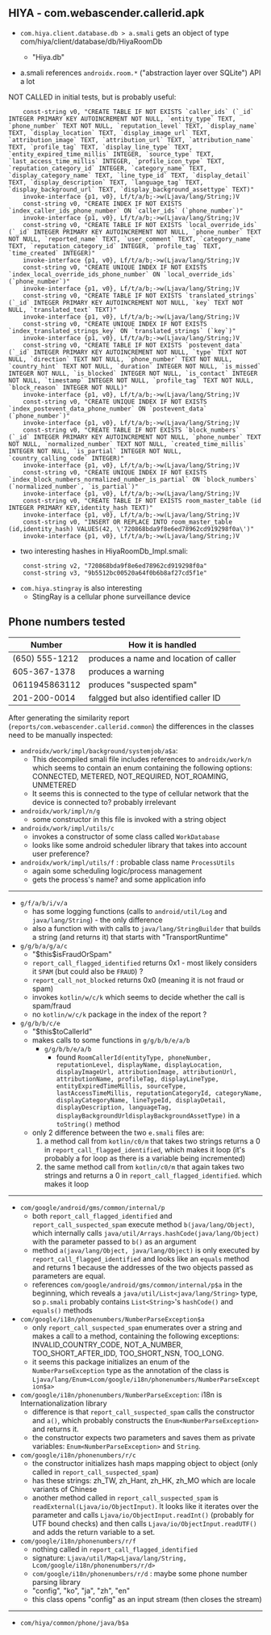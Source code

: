 ## HIYA - com.webascender.callerid.apk ##

- `com.hiya.client.database.db > a.smali` gets an object of type com/hiya/client/database/db/HiyaRoomDb
    * "Hiya.db"

- a.smali references `androidx.room.*` ("abstraction layer over SQLite") API a lot 

NOT CALLED in initial tests, but is probably useful:
```smali
    const-string v0, "CREATE TABLE IF NOT EXISTS `caller_ids` (`_id` INTEGER PRIMARY KEY AUTOINCREMENT NOT NULL, `entity_type` TEXT, `phone_number` TEXT NOT NULL, `reputation_level` TEXT, `display_name` TEXT, `display_location` TEXT, `display_image_url` TEXT, `attribution_image` TEXT, `attribution_url` TEXT, `attribution_name` TEXT, `profile_tag` TEXT, `display_line_type` TEXT, `entity_expired_time_millis` INTEGER, `source_type` TEXT, `last_access_time_millis` INTEGER, `profile_icon_type` TEXT, `reputation_category_id` INTEGER, `category_name` TEXT, `display_category_name` TEXT, `line_type_id` TEXT, `display_detail` TEXT, `display_description` TEXT, `language_tag` TEXT, `display_background_url` TEXT, `display_background_assettype` TEXT)"
	invoke-interface {p1, v0}, Lf/t/a/b;->w(Ljava/lang/String;)V
	const-string v0, "CREATE INDEX IF NOT EXISTS `index_caller_ids_phone_number` ON `caller_ids` (`phone_number`)"
	invoke-interface {p1, v0}, Lf/t/a/b;->w(Ljava/lang/String;)V
	const-string v0, "CREATE TABLE IF NOT EXISTS `local_override_ids` (`_id` INTEGER PRIMARY KEY AUTOINCREMENT NOT NULL, `phone_number` TEXT NOT NULL, `reported_name` TEXT, `user_comment` TEXT, `category_name` TEXT, `reputation_category_id` INTEGER, `profile_tag` TEXT, `time_created` INTEGER)"
	invoke-interface {p1, v0}, Lf/t/a/b;->w(Ljava/lang/String;)V
	const-string v0, "CREATE UNIQUE INDEX IF NOT EXISTS `index_local_override_ids_phone_number` ON `local_override_ids` (`phone_number`)"
	invoke-interface {p1, v0}, Lf/t/a/b;->w(Ljava/lang/String;)V
	const-string v0, "CREATE TABLE IF NOT EXISTS `translated_strings` (`_id` INTEGER PRIMARY KEY AUTOINCREMENT NOT NULL, `key` TEXT NOT NULL, `translated_text` TEXT)"
	invoke-interface {p1, v0}, Lf/t/a/b;->w(Ljava/lang/String;)V
	const-string v0, "CREATE UNIQUE INDEX IF NOT EXISTS `index_translated_strings_key` ON `translated_strings` (`key`)"
	invoke-interface {p1, v0}, Lf/t/a/b;->w(Ljava/lang/String;)V
	const-string v0, "CREATE TABLE IF NOT EXISTS `postevent_data` (`_id` INTEGER PRIMARY KEY AUTOINCREMENT NOT NULL, `type` TEXT NOT NULL, `direction` TEXT NOT NULL, `phone_number` TEXT NOT NULL, `country_hint` TEXT NOT NULL, `duration` INTEGER NOT NULL, `is_missed` INTEGER NOT NULL, `is_blocked` INTEGER NOT NULL, `is_contact` INTEGER NOT NULL, `timestamp` INTEGER NOT NULL, `profile_tag` TEXT NOT NULL, `block_reason` INTEGER NOT NULL)"
	invoke-interface {p1, v0}, Lf/t/a/b;->w(Ljava/lang/String;)V
	const-string v0, "CREATE UNIQUE INDEX IF NOT EXISTS `index_postevent_data_phone_number` ON `postevent_data` (`phone_number`)"
	invoke-interface {p1, v0}, Lf/t/a/b;->w(Ljava/lang/String;)V
	const-string v0, "CREATE TABLE IF NOT EXISTS `block_numbers` (`_id` INTEGER PRIMARY KEY AUTOINCREMENT NOT NULL, `phone_number` TEXT NOT NULL, `normalized_number` TEXT NOT NULL, `created_time_millis` INTEGER NOT NULL, `is_partial` INTEGER NOT NULL, `country_calling_code` INTEGER)"
	invoke-interface {p1, v0}, Lf/t/a/b;->w(Ljava/lang/String;)V
	const-string v0, "CREATE UNIQUE INDEX IF NOT EXISTS `index_block_numbers_normalized_number_is_partial` ON `block_numbers` (`normalized_number`, `is_partial`)"
	invoke-interface {p1, v0}, Lf/t/a/b;->w(Ljava/lang/String;)V
	const-string v0, "CREATE TABLE IF NOT EXISTS room_master_table (id INTEGER PRIMARY KEY,identity_hash TEXT)"
	invoke-interface {p1, v0}, Lf/t/a/b;->w(Ljava/lang/String;)V
	const-string v0, "INSERT OR REPLACE INTO room_master_table (id,identity_hash) VALUES(42, \'720868bda9f8e6ed78962cd919298f0a\')"
	invoke-interface {p1, v0}, Lf/t/a/b;->w(Ljava/lang/String;)V
```

- two interesting hashes in HiyaRoomDb_Impl.smali:
```smali
	const-string v2, "720868bda9f8e6ed78962cd919298f0a"
	const-string v3, "9b5512bc00520a64f0b6b8af27cd5f1e"
```

- `com.hiya.stingray` is also interesting
  - StingRay is a cellular phone surveillance device

## Phone numbers tested ##
| Number        | How it is handled        |
| ------------- | ------------------------ |
| (650) 555-1212| produces a name and location of caller |
| 605-367-1378  | produces a warning       |
| 0611945863112 | produces "suspected spam"|
| 201-200-0014  | falgged but also identified caller ID |

After generating the similarity report (`reports/com.webascender.callerid.common`) the differences in the classes need to be manually inspected:
  * `androidx/work/impl/background/systemjob/a$a`:
    * This decompiled smali file includes references to `androidx/work/n` which seems to contain an enum containing the following options: CONNECTED, METERED, NOT_REQUIRED, NOT_ROAMING, UNMETERED
    * It seems this is connected to the type of cellular network that the device is connected to? probably irrelevant
  * `androidx/work/impl/n/g`
    * some constructor in this file is invoked with a string object
  * `androidx/work/impl/utils/c`
    * invokes a constructor of some class called `WorkDatabase`
    * looks like some android scheduler library that takes into account user preference?
  * `androidx/work/impl/utils/f` : probable class name `ProcessUtils`
    * again some scheduling logic/process management
    * gets the process's name? and some application info
----
  * `g/f/a/b/i/v/a`
    * has some logging functions (calls to `android/util/Log` and `java/lang/String`) - the only difference
    * also a function with with calls to `java/lang/StringBuilder` that builds a string (and returns it) that starts with "TransportRuntime"
  * `g/g/b/a/g/a/c`
    * "\$this\$isFraudOrSpam"
    * `report_call_flagged_identified`  returns 0x1 - most likely considers it `SPAM` (but could also be `FRAUD`) ?
    * `report_call_not_blocked`			returns 0x0 (meaning it is not fraud or spam)
    * invokes `kotlin/w/c/k` which seems to decide whether the call is spam/fraud
    * no `kotlin/w/c/k` package in the index of the report ?
  * `g/g/b/b/c/e`
    * "\$this\$toCallerId"
    * makes calls to some functions in `g/g/b/b/e/a/b`
      * `g/g/b/b/e/a/b`
        * found `RoomCallerId(entityType, phoneNumber, reputationLevel, displayName, displayLocation, displayImageUrl, attributionImage, attributionUrl, attributionName, profileTag, displayLineType, entityExpiredTimeMillis, sourceType, lastAccessTimeMillis, reputationCategoryId, categoryName, displayCategoryName, lineTypeId, displayDetail, displayDescription, languageTag, displayBackgroundUrldisplayBackgroundAssetType)` in a `toString()` method
    * only 2 difference between the two `e.smali` files are:
		1. a method call from `kotlin/c0/m` that takes two strings returns a 0 in `report_call_flagged_identified`, which makes it loop (it's probably a for loop as there is a variable being incremented)
		2. the same method call from `kotlin/c0/m` that again takes two strings and returns a 0 in `report_call_flagged_identified`. which makes it loop
----
  * `com/google/android/gms/common/internal/p`
    * both `report_call_flagged_identified` and `report_call_suspected_spam` execute method `b(java/lang/Object)`, which internally calls `java/util/Arrays.hashCode(java/lang/Object)` with the parameter passed to `b()` as an argument
    * method `a(java/lang/Object, java/lang/Object)` is only executed by `report_call_flagged_identified` and looks like an `equals` method and returns 1 because the addresses of the two objects passed as parameters are equal.
    * references `com/google/android/gms/common/internal/p$a` in the beginning, which reveals a `java/util/List<java/lang/String>` type, so `p.smali` probably contains `List<String>`'s `hashCode()` and `equals()` methods
  * `com/google/i18n/phonenumbers/NumberParseException$a`
    * only `report_call_suspected_spam` enumerates over a string and makes a call to a method, containing the following exceptions: INVALID_COUNTRY_CODE, NOT_A_NUMBER, TOO_SHORT_AFTER_IDD, TOO_SHORT_NSN, TOO_LONG.
    * it seems this package initializes an enum of the `NumberParseException` type as the annotation of the class is `Ljava/lang/Enum<Lcom/google/i18n/phonenumbers/NumberParseException$a>`
  * `com/google/i18n/phonenumbers/NumberParseException`: i18n is Internationalization library
    * difference is that `report_call_suspected_spam` calls the constructor and `a()`, which probably constructs the `Enum<NumberParseException>` and returns it. 
    * the constructor expects two parameters and saves them as private variables: `Enum<NumberParseException>` and `String`.
  * `com/google/i18n/phonenumbers/r/c`
    * the constructor initializes hash maps mapping object to object (only called in `report_call_suspected_spam`)
    * has these strings: zh_TW, zh_Hant, zh_HK, zh_MO which are locale variants of Chinese
    * another method called in `report_call_suspected_spam` is `readExternal(Ljava/io/ObjectInput)`. It looks like it iterates over the parameter and calls `Ljava/io/ObjectInput.readInt()` (probably for UTF bound checks) and then calls `Ljava/io/ObjectInput.readUTF()` and adds the return variable to a set.
  * `com/google/i18n/phonenumbers/r/f`
    * nothing called in `report_call_flagged_identified`
    * signature: `Ljava/util/Map<Ljava/lang/String, Lcom/google/i18n/phonenumbers/r/d>`
    * `com/google/i18n/phonenumbers/r/d` : maybe some phone number parsing library
    * "config", "ko", "ja", "zh", "en"
    * this class opens "config" as an input stream (then closes the stream)
  ----
  * `com/hiya/common/phone/java/b$a`